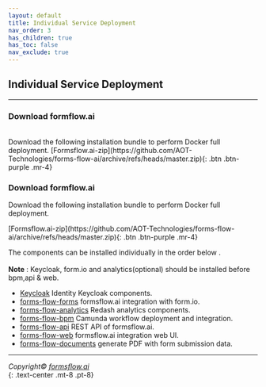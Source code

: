 ```yaml
---
layout: default
title: Individual Service Deployment
nav_order: 3
has_children: true
has_toc: false
nav_exclude: true
---
```


## Individual Service Deployment
---  

### Download formflow.ai  
<br>
Download the following installation bundle to perform Docker full deployment.  

<span class="fs-5">
[Formsflow.ai-zip](https://github.com/AOT-Technologies/forms-flow-ai/archive/refs/heads/master.zip){: .btn .btn-purple .mr-4}
</span>

### Download formflow.ai   

Download the following installation bundle to perform Docker full deployment.  

<span class="fs-5">
[Formsflow.ai-zip](https://github.com/AOT-Technologies/forms-flow-ai/archive/refs/heads/master.zip){: .btn .btn-purple .mr-4}
</span>

The components can be installed individually in the order below .   
\
**Note** : Keycloak, form.io and analytics(optional) should be installed before bpm,api & web.


- <a href="/forms-flow-installation-doc/Pages/Docker_Based/SetUp/KeycloakSetup.html" target="_blank" > Keycloak</a> Identity Keycloak components.
- <a href="/forms-flow-installation-doc/Pages/Docker_Based/SetUp/forms.html" target="_blank" > forms-flow-forms</a> formsflow.ai integration with form.io.
- <a href="/forms-flow-installation-doc/Pages/Docker_Based/SetUp/Analytics.html" target="_blank"  > forms-flow-analytics</a> Redash analytics components.
- <a href="/forms-flow-installation-doc/Pages/Docker_Based/SetUp/Bpm.html" target="_blank" > forms-flow-bpm</a> Camunda workflow deployment and integration.
- <a href="/forms-flow-installation-doc/Pages/Docker_Based/SetUp/API.html" target="_blank" > forms-flow-api</a> REST API of formsflow.ai.
- <a href="/forms-flow-installation-doc/Pages/Docker_Based/SetUp/Web.html" target="_blank" > forms-flow-web</a> formsflow.ai integration web UI.
- <a href="/forms-flow-installation-doc/Pages/Docker_Based/SetUp/documents.html" target="_blank" > forms-flow-documents</a> generate PDF with form submission data.



-------

  *Copyright© [formsflow.ai](https://formsflow.ai/)*   
  {: .text-center .mt-8 .pt-8}
